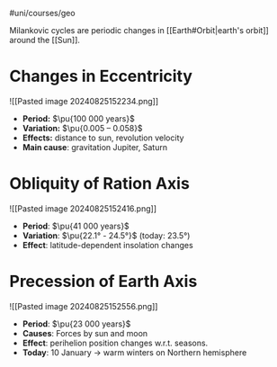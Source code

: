 #uni/courses/geo 

Milankovic cycles are periodic changes in [[Earth#Orbit|earth's orbit]] around the [[Sun]].

# Changes in Eccentricity

![[Pasted image 20240825152234.png]]
- **Period:** $\pu{100 000 years}$ 
- **Variation:** $\pu{0.005 – 0.058}$
- **Effects:** distance to sun, revolution velocity 
- **Main cause**: gravitation Jupiter, Saturn

# Obliquity of Ration Axis

![[Pasted image 20240825152416.png]]
- **Period**: $\pu{41 000 years}$
- **Variation**: $\pu{22.1° - 24.5°}$ (today: 23.5°) 
- **Effect**: latitude-dependent insolation changes

# Precession of Earth Axis

![[Pasted image 20240825152556.png]]
- **Period**: $\pu{23 000 years}$
- **Causes**: Forces by sun and moon 
- **Effect**: perihelion position changes w.r.t. seasons. 
- **Today**: 10 January -> warm winters on Northern hemisphere